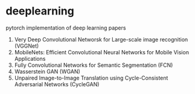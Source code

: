 # deeplearning
pytorch implementation of deep learning papers

1. Very Deep Convolutional Networsk for Large-scale image recognition (VGGNet)
2. MobileNets: Efficient Convolutional Neural Networks for Mobile Vision Applications
3. Fully Convolutional Networks for Semantic Segmentation (FCN)
4. Wasserstein GAN (WGAN)
5. Unpaired Image-to-Image Translation using Cycle-Consistent Adversarial Networks (CycleGAN)
